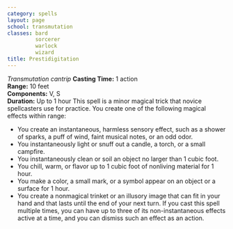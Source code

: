 ```yaml
---
category: spells
layout: page
school: transmutation
classes: bard
         sorcerer
         warlock
         wizard
title: Prestidigitation 
---
```

_Transmutation cantrip_ 
**Casting Time:** 1 action    
**Range:** 10 feet    
**Components:** V, S    
**Duration:** Up to 1 hour 
This spell is a minor magical trick that novice spellcasters use for practice. You create one of the following magical effects within range:
* You create an instantaneous, harmless sensory effect, such as a shower of sparks, a puff of wind, faint musical notes, or an odd odor.
* You instantaneously light or snuff out a candle, a torch, or a small campfire.
* You instantaneously clean or soil an object no larger than 1 cubic foot. 
* You chill, warm, or flavor up to 1 cubic foot of nonliving material for 1 hour.
* You make a color, a small mark, or a symbol appear on an object or a surface for 1 hour.
* You create a nonmagical trinket or an illusory image that can fit in your hand and that lasts until the end of your next turn. 
If you cast this spell multiple times, you can have up to three of its non-instantaneous effects active at a time, and you can dismiss such an effect as an action. 
